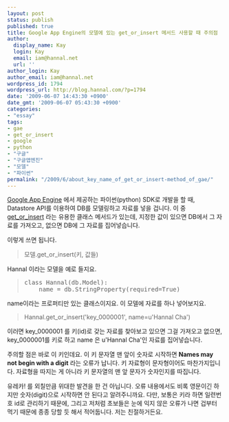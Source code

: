 ```yaml
---
layout: post
status: publish
published: true
title: Google App Engine의 모델에 있는 get_or_insert 메서드 사용할 때 주의점
author:
  display_name: Kay
  login: Kay
  email: iam@hannal.net
  url: ''
author_login: Kay
author_email: iam@hannal.net
wordpress_id: 1794
wordpress_url: http://blog.hannal.com/?p=1794
date: '2009-06-07 14:43:30 +0900'
date_gmt: '2009-06-07 05:43:30 +0900'
categories:
- "essay"
tags:
- gae
- get_or_insert
- google
- python
- "구글"
- "구글앱엔진"
- "모델"
- "파이썬"
permalink: "/2009/6/about_key_name_of_get_or_insert-method_of_gae/"
---
```

<p><a href="http://code.google.com/appengine/">Google App Engine</a> 에서 제공하는 파이썬(python) SDK로 개발을 할 때, Datastore API를 이용하여 DB를 모델링하고 자료를 넣을 겁니다. 이 중 <a href="http://code.google.com/intl/en/appengine/docs/python/datastore/modelclass.html#Model_get_or_insert">get_or_insert</a> 라는 유용한 클래스 메서드가 있는데, 지정한 값이 있으면 DB에서 그 자료를 가져오고, 없으면 DB에 그 자료를 집어넣습니다.</p>
<p>이렇게 쓰면 됩니다.</p>
<blockquote><p>모델.get_or_insert(키, 값들)</p></blockquote>
<p>Hannal 이라는 모델을 예로 들지요.</p>
<blockquote><pre>class Hannal(db.Model):
	name = db.StringProperty(required=True)</pre>
</blockquote>
<p>name이라는 프로퍼티만 있는 클래스이지요. 이 모델에 자료를 하나 넣어보지요.</p>
<blockquote><p>Hannal.get_or_insert('key_0000001', name=u'Hannal Cha')</p></blockquote>
<p>이러면 key_0000001 를 키(id)로 갖는 자료를 찾아보고 있으면 그걸 가져오고 없으면, key_0000001를 키로 하고 name 은 u'Hannal Cha'인 자료를 집어넣습니다.</p>
<p>주의할 점은 바로 이 키인데요. 이 키 문자열 맨 앞이 숫자로 시작하면 <strong>Names may not begin with a digit</strong> 라는 오류가 납니다. 키 자료형이 문자형이어도 마찬가지입니다. 자료형을 따지는 게 아니라 키 문자열의 맨 앞 문자가 숫자인지를 따집니다.</p>
<p>유레카! 를 외칠만큼 위대한 발견을 한 건 아닙니다. 오류 내용에서도 비록 영문이긴 하지만 숫자(digit)으로 시작하면 안 된다고 알려주니까요. 다만, 보통은 키라 하면 일련번호 id로 관리하기 때문에, 그리고 저처럼 초보들은 눈에 익지 않은 오류가 나면 겁부터 먹기 때문에 종종 당할 듯 해서 적어둡니다. 저는 친절하거든요.</p>
